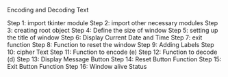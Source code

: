 Encoding and Decoding Text

Step 1: import tkinter module
Step 2: import other necessary modules
Step 3: creating root object
Step 4: Define the size of window
Step 5: setting up the title of window
Step 6: Display Current Date and Time
Step 7: exit function
Step 8: Function to reset the window
Step 9: Adding Labels
Step 10: cipher Text
Step 11: Function to encode  (e)
Step 12: Function to decode (d)
Step 13: Display Message Button 
Step 14: Reset Button Function
Step 15: Exit Button Function
Step 16: Window alive Status



